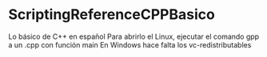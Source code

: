 # ScriptingReferenceCPPBasico
Lo básico de C++ en español
Para abrirlo el Linux, ejecutar el comando gpp a un .cpp con función main
En Windows hace falta los vc-redistributables
